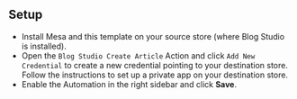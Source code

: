 ## Setup

- Install Mesa and this template on your source store (where Blog Studio is installed).
- Open the `Blog Studio Create Article` Action and click `Add New Credential` to create a new credential pointing to your destination store. Follow the instructions to set up a private app on your destination store.
- Enable the Automation in the right sidebar and click **Save**.
